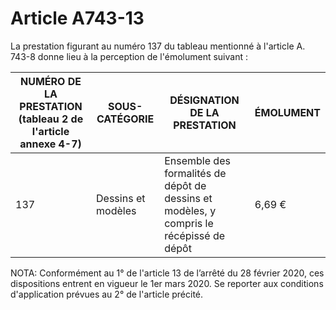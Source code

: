 # Article A743-13

La prestation figurant au numéro 137 du tableau mentionné à l'article A. 743-8 donne lieu à la perception de l'émolument suivant :

|  NUMÉRO DE LA PRESTATION (tableau 2 de l'article annexe 4-7) |  SOUS-CATÉGORIE |  DÉSIGNATION DE LA PRESTATION |  ÉMOLUMENT |
| --- | --- | --- | --- |
|  137 |  Dessins et modèles |  Ensemble des formalités de dépôt de dessins et modèles, y compris le récépissé de dépôt |  6,69 € |

NOTA:
Conformément au 1° de l'article 13 de l’arrêté du 28 février 2020, ces dispositions entrent en vigueur le 1er mars 2020. Se reporter aux conditions d'application prévues au 2° de l'article précité.

